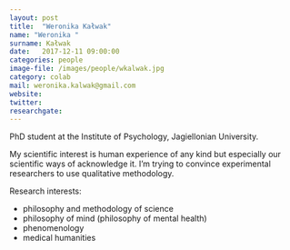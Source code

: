 ```yaml
---
layout: post
title:  "Weronika Kałwak"
name: "Weronika "
surname: Kałwak
date:   2017-12-11 09:00:00
categories: people
image-file: /images/people/wkalwak.jpg
category: colab
mail: weronika.kalwak@gmail.com
website:
twitter:
researchgate:
---
```


PhD student at the Institute of Psychology, Jagiellonian University.

My scientific interest is human experience of any kind but especially our scientific ways of acknowledge it. I’m trying to convince experimental researchers to use qualitative methodology.

Research interests:
* philosophy and methodology of science
* philosophy of mind (philosophy of mental health)
* phenomenology
* medical humanities
